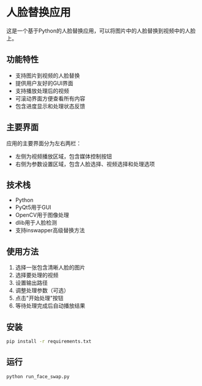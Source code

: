 # 人脸替换应用

这是一个基于Python的人脸替换应用，可以将图片中的人脸替换到视频中的人脸上。

## 功能特性

- 支持图片到视频的人脸替换
- 提供用户友好的GUI界面
- 支持播放处理后的视频
- 可滚动界面方便查看所有内容
- 包含进度显示和处理状态反馈

## 主要界面

应用的主要界面分为左右两栏：
- 左侧为视频播放区域，包含媒体控制按钮
- 右侧为参数设置区域，包含人脸选择、视频选择和处理选项

## 技术栈

- Python
- PyQt5用于GUI
- OpenCV用于图像处理
- dlib用于人脸检测
- 支持inswapper高级替换方法

## 使用方法

1. 选择一张包含清晰人脸的图片
2. 选择要处理的视频
3. 设置输出路径
4. 调整处理参数（可选）
5. 点击"开始处理"按钮
6. 等待处理完成后自动播放结果

## 安装

```bash
pip install -r requirements.txt
```

## 运行

```bash
python run_face_swap.py
```
 